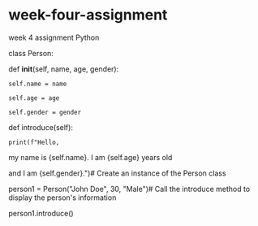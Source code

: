 # week-four-assignment
week 4 assignment
Python

class Person:

  def __init__(self, name, age, gender):

    self.name = name

    self.age = age

    self.gender = gender



  def introduce(self):

    print(f"Hello,   



 my name is {self.name}. I am {self.age} years old   



 and I am {self.gender}.")# Create an instance of the Person class

person1 = Person("John Doe", 30, "Male")# Call the introduce method to display the person's information

person1.introduce()

 

